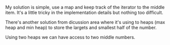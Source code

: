 My solution is simple, use a map and keep track of the iterator to the middle item. It's a little tricky in the implementation details but nothing too difficult.

There's another solution from dicussion area where it's using to heaps (max heap and min heap) to store the largets and smallest half of the number.

Using two heaps we can have access to two middle numbers.
